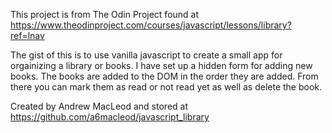 
This project is from The Odin Project found at https://www.theodinproject.com/courses/javascript/lessons/library?ref=lnav

The gist of this is to use vanilla javascript to create a small app for orgainizing a library or books. I have set up a hidden form for adding new books. The books are added to the DOM in the order they are added. From there you can mark them as read or not read yet as well as delete the book. 

Created by Andrew MacLeod and stored at https://github.com/a6macleod/javascript_library